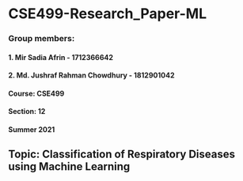 # CSE499-Research_Paper-ML

### Group members:
#### 1. Mir Sadia Afrin - 1712366642
#### 2. Md. Jushraf Rahman Chowdhury - 1812901042
#### Course: CSE499
#### Section: 12
#### Summer 2021

## Topic: Classification of Respiratory Diseases using Machine Learning
